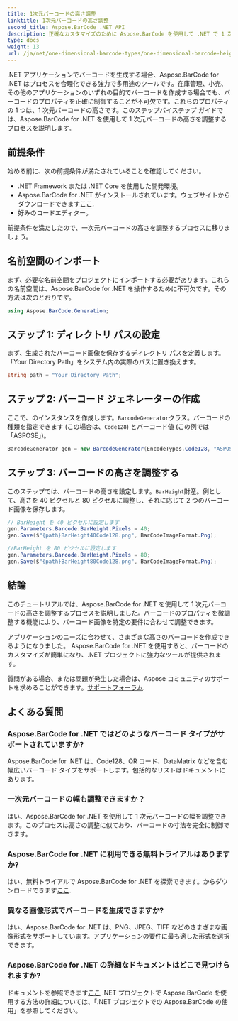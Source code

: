 ```yaml
---
title: 1次元バーコードの高さ調整
linktitle: 1次元バーコードの高さ調整
second_title: Aspose.BarCode .NET API
description: 正確なカスタマイズのために Aspose.BarCode を使用して .NET で 1 次元バーコードの高さを調整する方法を学びます。完璧なバーコードを簡単に作成できます。
type: docs
weight: 13
url: /ja/net/one-dimensional-barcode-types/one-dimensional-barcode-height-adjustment/
---
```


.NET アプリケーションでバーコードを生成する場合、Aspose.BarCode for .NET はプロセスを合理化できる強力で多用途のツールです。在庫管理、小売、その他のアプリケーションのいずれの目的でバーコードを作成する場合でも、バーコードのプロパティを正確に制御することが不可欠です。これらのプロパティの 1 つは、1 次元バーコードの高さです。このステップバイステップ ガイドでは、Aspose.BarCode for .NET を使用して 1 次元バーコードの高さを調整するプロセスを説明します。

## 前提条件

始める前に、次の前提条件が満たされていることを確認してください。

- .NET Framework または .NET Core を使用した開発環境。
-  Aspose.BarCode for .NET がインストールされています。ウェブサイトからダウンロードできます[ここ](https://releases.aspose.com/barcode/net/).
- 好みのコードエディター。

前提条件を満たしたので、一次元バーコードの高さを調整するプロセスに移りましょう。

## 名前空間のインポート

まず、必要な名前空間をプロジェクトにインポートする必要があります。これらの名前空間は、Aspose.BarCode for .NET を操作するために不可欠です。その方法は次のとおりです。

```csharp
using Aspose.BarCode.Generation;
```

## ステップ 1: ディレクトリ パスの設定

まず、生成されたバーコード画像を保存するディレクトリ パスを定義します。 「Your Directory Path」をシステム内の実際のパスに置き換えます。

```csharp
string path = "Your Directory Path";
```

## ステップ 2: バーコード ジェネレーターの作成

ここで、のインスタンスを作成します。`BarcodeGenerator`クラス。バーコードの種類を指定できます (この場合は、`Code128`) とバーコード値 (この例では「ASPOSE」)。

```csharp
BarcodeGenerator gen = new BarcodeGenerator(EncodeTypes.Code128, "ASPOSE");
```

## ステップ 3: バーコードの高さを調整する

このステップでは、バーコードの高さを設定します。`BarHeight`財産。例として、高さを 40 ピクセルと 80 ピクセルに調整し、それに応じて 2 つのバーコード画像を保存します。

```csharp
// BarHeight を 40 ピクセルに設定します
gen.Parameters.Barcode.BarHeight.Pixels = 40;
gen.Save($"{path}BarHeight40Code128.png", BarCodeImageFormat.Png);

//BarHeight を 80 ピクセルに設定します
gen.Parameters.Barcode.BarHeight.Pixels = 80;
gen.Save($"{path}BarHeight80Code128.png", BarCodeImageFormat.Png);
```

## 結論

このチュートリアルでは、Aspose.BarCode for .NET を使用して 1 次元バーコードの高さを調整するプロセスを説明しました。バーコードのプロパティを微調整する機能により、バーコード画像を特定の要件に合わせて調整できます。

アプリケーションのニーズに合わせて、さまざまな高さのバーコードを作成できるようになりました。 Aspose.BarCode for .NET を使用すると、バーコードのカスタマイズが簡単になり、.NET プロジェクトに強力なツールが提供されます。

質問がある場合、または問題が発生した場合は、Aspose コミュニティのサポートを求めることができます。[サポートフォーラム](https://forum.aspose.com/c/barcode/13).

## よくある質問

### Aspose.BarCode for .NET ではどのようなバーコード タイプがサポートされていますか?
Aspose.BarCode for .NET は、Code128、QR コード、DataMatrix などを含む幅広いバーコード タイプをサポートします。包括的なリストはドキュメントにあります。

### 一次元バーコードの幅も調整できますか？
はい、Aspose.BarCode for .NET を使用して 1 次元バーコードの幅を調整できます。このプロセスは高さの調整に似ており、バーコードの寸法を完全に制御できます。

### Aspose.BarCode for .NET に利用できる無料トライアルはありますか?
はい、無料トライアルで Aspose.BarCode for .NET を探索できます。からダウンロードできます[ここ](https://releases.aspose.com/).

### 異なる画像形式でバーコードを生成できますか?
はい、Aspose.BarCode for .NET は、PNG、JPEG、TIFF などのさまざまな画像形式をサポートしています。アプリケーションの要件に最も適した形式を選択できます。

### Aspose.BarCode for .NET の詳細なドキュメントはどこで見つけられますか?
ドキュメントを参照できます[ここ](https://reference.aspose.com/barcode/net/) .NET プロジェクトで Aspose.BarCode を使用する方法の詳細については、「.NET プロジェクトでの Aspose.BarCode の使用」を参照してください。
